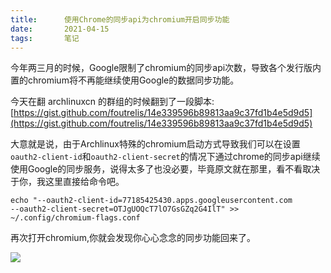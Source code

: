 ```yaml
---
title:      使用Chrome的同步api为chromium开启同步功能
date:       2021-04-15
tags:       笔记
---
```


今年两三月的时候，Google限制了chromium的同步api次数，导致各个发行版内置的chromium将不再能继续使用Google的数据同步功能。

今天在翻 archlinuxcn 的群组的时候翻到了一段脚本: [https://gist.github.com/foutrelis/14e339596b89813aa9c37fd1b4e5d9d5](https://gist.github.com/foutrelis/14e339596b89813aa9c37fd1b4e5d9d5)

大意就是说，由于Archlinux特殊的chromium启动方式导致我们可以在设置`oauth2-client-id`和`oauth2-client-secret`的情况下通过chrome的同步api继续使用Google的同步服务，说得太多了也没必要，毕竟原文就在那里，看不看取决于你，我这里直接给命令吧。

```shell
echo "--oauth2-client-id=77185425430.apps.googleusercontent.com
--oauth2-client-secret=OTJgUOQcT7lO7GsGZq2G4IlT" >> ~/.config/chromium-flags.conf
```

再次打开chromium,你就会发现你心心念念的同步功能回来了。

![](https://storage.zhullyb.workers.dev/PicBed/2021-04-16_00-55.png?raw)